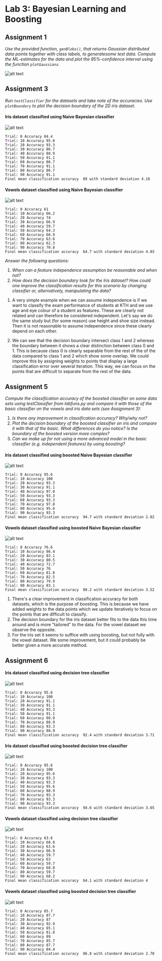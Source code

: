 # Lab 3: Bayesian Learning and Boosting

## Assignment 1
*Use the provided function, `genBlobs()`, that returns Gaussian distributed data points together with class labels, to generatesome test data. Compute the ML-estimates for the data and plot the 95%-confidence interval using the function 
`plotGaussians`.*

![alt text](https://github.com/lindahlf/machine-learning/blob/master/Lab3/lab3py/ass1.png "ass1")

## Assignment 3
*Run `testClassifier` for the datasets and take note of the accuracies. Use `plotBoundary` to plot the decision boundary of the 2D iris dataset.*

#### Iris dataset classified using Naive Bayesian classifier

![alt text](https://github.com/lindahlf/machine-learning/blob/master/Lab3/lab3py/ass3.png "ass3")

```
Trial: 0 Accuracy 84.4
Trial: 10 Accuracy 95.6
Trial: 20 Accuracy 93.3
Trial: 30 Accuracy 86.7
Trial: 40 Accuracy 88.9
Trial: 50 Accuracy 91.1
Trial: 60 Accuracy 86.7
Trial: 70 Accuracy 91.1
Trial: 80 Accuracy 86.7
Trial: 90 Accuracy 91.1
Final mean classification accuracy  89 with standard deviation 4.16
```

#### Vowels dataset classified using Naive Bayesian classifier

![alt text](https://github.com/lindahlf/machine-learning/blob/master/Lab3/lab3py/ass3vow.png "ass3vow")

```
Trial: 0 Accuracy 61
Trial: 10 Accuracy 66.2
Trial: 20 Accuracy 74
Trial: 30 Accuracy 66.9
Trial: 40 Accuracy 59.7
Trial: 50 Accuracy 64.3
Trial: 60 Accuracy 66.9
Trial: 70 Accuracy 63.6
Trial: 80 Accuracy 62.3
Trial: 90 Accuracy 70.8
Final mean classification accuracy  64.7 with standard deviation 4.03
```

*Answer the following questions:* 
1. *When can a feature independence assumption be reasonable and when not?*
2. *How does the decision boundary look for the Iris dataset? How could one improve the classification results for this scenario by changing classifier or, alternatively, manipulating the data?*

[//]: # (Hello)


1. A very simple example when we can assume independence is if we want to classify the exam performance of students at KTH and we use age and eye colour of a student as features. These are clearly not related and can therefore be considered independent. 
Let's say we do the same study but (for some reason) use height and shoe size instead. Then it is not reasonable to assume independence since these clearly depend on each other. 

2. We can see that the decision boundary intersect class 1 and 2 whereas the boundary between it shows a clear distinction between class 0 and 1. This is because class 0 is clearly separable from the rest of the of the data compared to class 1 and 2 which show some overlap. We could improve this by assigning weights to points that display a large classification error over several iteration. This way, we can focus on the points that are difficult to separate from the rest of the data. 

## Assignment 5

*Compute the classification accuracy of the boosted classifier on some data sets using testClassifier from labfuns.py and compare it with those of the basic classifier on the vowels and iris data sets (see Assignment 3):*

1. *Is there any improvement in classification accuracy? Why/why not?*
2. *Plot the decision boundary of the boosted classifier on iris and compare it with that of the basic. What differences do you notice? Is the boundary of the boosted version more complex?*
3. *Can we make up for not using a more advanced model in the basic classifier
(e.g. independent features) by using boosting?*

#### Iris dataset classified using boosted Naive Bayesian classifier

![alt text](https://github.com/lindahlf/machine-learning/blob/master/Lab3/lab3py/ass5iris.png "ass5iris")

```
Trial: 0 Accuracy 95.6
Trial: 10 Accuracy 100
Trial: 20 Accuracy 93.3
Trial: 30 Accuracy 91.1
Trial: 40 Accuracy 97.8
Trial: 50 Accuracy 93.3
Trial: 60 Accuracy 93.3
Trial: 70 Accuracy 97.8
Trial: 80 Accuracy 95.6
Trial: 90 Accuracy 93.3
Final mean classification accuracy  94.7 with standard deviation 2.82
```

#### Vowels dataset classified using boosted Naive Bayesian classifier

![alt text](https://github.com/lindahlf/machine-learning/blob/master/Lab3/lab3py/ass5vow.png "ass5vow")

```
Trial: 0 Accuracy 76.6
Trial: 10 Accuracy 86.4
Trial: 20 Accuracy 83.1
Trial: 30 Accuracy 80.5
Trial: 40 Accuracy 72.7
Trial: 50 Accuracy 76
Trial: 60 Accuracy 81.8
Trial: 70 Accuracy 82.5
Trial: 80 Accuracy 79.9
Trial: 90 Accuracy 83.1
Final mean classification accuracy  80.2 with standard deviation 3.52
```

1. There's a clear improvement in classification accuracy for both datasets, which is the purpose of boosting. This is because we have added weights to the data points which we update iteratively to focus on the points that are difficult to classify. 
2. The decision boundary for the iris dataset better fits to the data this time around and is more "tailored" to the data. For the vowel dataset we observe the opposite. 
3. For the iris set it seems to suffice with using boosting, but not fully with the vowel dataset. We some improvement, but it could probably be better given a more accurate method. 


## Assignment 6

#### Iris dataset classified using decision tree classifier

![alt text](https://github.com/lindahlf/machine-learning/blob/master/Lab3/lab3py/ass6iris.png "ass6iris")


```
Trial: 0 Accuracy 95.6
Trial: 10 Accuracy 100
Trial: 20 Accuracy 91.1
Trial: 30 Accuracy 91.1
Trial: 40 Accuracy 93.3
Trial: 50 Accuracy 91.1
Trial: 60 Accuracy 88.9
Trial: 70 Accuracy 88.9
Trial: 80 Accuracy 93.3
Trial: 90 Accuracy 88.9
Final mean classification accuracy  92.4 with standard deviation 3.71
```


#### Iris dataset classified using boosted decision tree classifier

![alt text](https://github.com/lindahlf/machine-learning/blob/master/Lab3/lab3py/ass6irisboost.png "ass6irisboost")


```
Trial: 0 Accuracy 95.6
Trial: 10 Accuracy 100
Trial: 20 Accuracy 95.6
Trial: 30 Accuracy 93.3
Trial: 40 Accuracy 93.3
Trial: 50 Accuracy 95.6
Trial: 60 Accuracy 88.9
Trial: 70 Accuracy 93.3
Trial: 80 Accuracy 93.3
Trial: 90 Accuracy 93.3
Final mean classification accuracy  94.6 with standard deviation 3.65
```

#### Vowels dataset classified using decision tree classifier

![alt text](https://github.com/lindahlf/machine-learning/blob/master/Lab3/lab3py/ass6vow.png "ass6vow")

```
Trial: 0 Accuracy 63.6
Trial: 10 Accuracy 68.8
Trial: 20 Accuracy 63.6
Trial: 30 Accuracy 66.9
Trial: 40 Accuracy 59.7
Trial: 50 Accuracy 63
Trial: 60 Accuracy 59.7
Trial: 70 Accuracy 68.8
Trial: 80 Accuracy 59.7
Trial: 90 Accuracy 68.2
Final mean classification accuracy  64.1 with standard deviation 4
```


#### Vowels dataset classified using boosted decision tree classifier

![alt text](https://github.com/lindahlf/machine-learning/blob/master/Lab3/lab3py/ass6vow.png "ass6vowboost")

```
Trial: 0 Accuracy 85.7
Trial: 10 Accuracy 87.7
Trial: 20 Accuracy 87
Trial: 30 Accuracy 92.9
Trial: 40 Accuracy 85.1
Trial: 50 Accuracy 81.8
Trial: 60 Accuracy 89
Trial: 70 Accuracy 85.7
Trial: 80 Accuracy 87.7
Trial: 90 Accuracy 84.4
Final mean classification accuracy  86.8 with standard deviation 2.78
```

